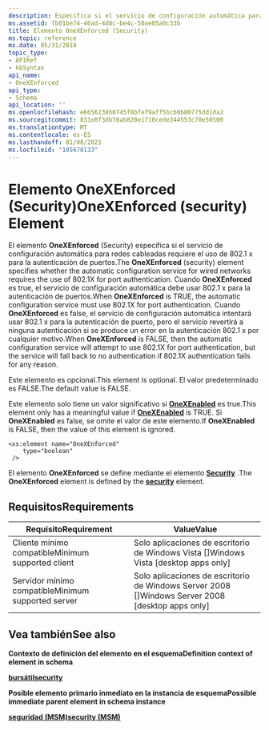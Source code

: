 ```yaml
---
description: Especifica si el servicio de configuración automática para redes cableadas requiere el uso de 802.1 X para la autenticación de puertos.
ms.assetid: fb01be74-46ad-4d8c-be4c-50ae05a0c33b
title: Elemento OneXEnforced (Security)
ms.topic: reference
ms.date: 05/31/2018
topic_type:
- APIRef
- kbSyntax
api_name:
- OneXEnforced
api_type:
- Schema
api_location: ''
ms.openlocfilehash: e6656238b0745f8bfef9aff5bcb0b80775dd1da2
ms.sourcegitcommit: 831e8f3db78ab820e1710cede244553c70e50500
ms.translationtype: MT
ms.contentlocale: es-ES
ms.lasthandoff: 01/08/2021
ms.locfileid: "105678133"
---
```

# <a name="onexenforced-security-element"></a><span data-ttu-id="8a083-103">Elemento OneXEnforced (Security)</span><span class="sxs-lookup"><span data-stu-id="8a083-103">OneXEnforced (security) Element</span></span>

<span data-ttu-id="8a083-104">El elemento **OneXEnforced** (Security) especifica si el servicio de configuración automática para redes cableadas requiere el uso de 802.1 x para la autenticación de puertos.</span><span class="sxs-lookup"><span data-stu-id="8a083-104">The **OneXEnforced** (security) element specifies whether the automatic configuration service for wired networks requires the use of 802.1X for port authentication.</span></span> <span data-ttu-id="8a083-105">Cuando **OneXEnforced** es true, el servicio de configuración automática debe usar 802.1 x para la autenticación de puertos.</span><span class="sxs-lookup"><span data-stu-id="8a083-105">When **OneXEnforced** is TRUE, the automatic configuration service must use 802.1X for port authentication.</span></span> <span data-ttu-id="8a083-106">Cuando **OneXEnforced** es false, el servicio de configuración automática intentará usar 802.1 x para la autenticación de puerto, pero el servicio revertirá a ninguna autenticación si se produce un error en la autenticación 802.1 x por cualquier motivo.</span><span class="sxs-lookup"><span data-stu-id="8a083-106">When **OneXEnforced** is FALSE, then the automatic configuration service will attempt to use 802.1X for port authentication, but the service will fall back to no authentication if 802.1X authentication fails for any reason.</span></span>

<span data-ttu-id="8a083-107">Este elemento es opcional.</span><span class="sxs-lookup"><span data-stu-id="8a083-107">This element is optional.</span></span> <span data-ttu-id="8a083-108">El valor predeterminado es FALSE.</span><span class="sxs-lookup"><span data-stu-id="8a083-108">The default value is FALSE.</span></span>

<span data-ttu-id="8a083-109">Este elemento solo tiene un valor significativo si [**OneXEnabled**](lan-profileschema-onexenabled-security-element.md) es true.</span><span class="sxs-lookup"><span data-stu-id="8a083-109">This element only has a meaningful value if [**OneXEnabled**](lan-profileschema-onexenabled-security-element.md) is TRUE.</span></span> <span data-ttu-id="8a083-110">Si **OneXEnabled** es false, se omite el valor de este elemento.</span><span class="sxs-lookup"><span data-stu-id="8a083-110">If **OneXEnabled** is FALSE, then the value of this element is ignored.</span></span>

``` syntax
<xs:element name="OneXEnforced"
    type="boolean"
 />
```

<span data-ttu-id="8a083-111">El elemento **OneXEnforced** se define mediante el elemento [**Security**](lan-profileschema-security-msm-element.md) .</span><span class="sxs-lookup"><span data-stu-id="8a083-111">The **OneXEnforced** element is defined by the [**security**](lan-profileschema-security-msm-element.md) element.</span></span>

## <a name="requirements"></a><span data-ttu-id="8a083-112">Requisitos</span><span class="sxs-lookup"><span data-stu-id="8a083-112">Requirements</span></span>



| <span data-ttu-id="8a083-113">Requisito</span><span class="sxs-lookup"><span data-stu-id="8a083-113">Requirement</span></span> | <span data-ttu-id="8a083-114">Value</span><span class="sxs-lookup"><span data-stu-id="8a083-114">Value</span></span> |
|-------------------------------------|------------------------------------------------------|
| <span data-ttu-id="8a083-115">Cliente mínimo compatible</span><span class="sxs-lookup"><span data-stu-id="8a083-115">Minimum supported client</span></span><br/> | <span data-ttu-id="8a083-116">Solo aplicaciones de escritorio de Windows Vista \[\]</span><span class="sxs-lookup"><span data-stu-id="8a083-116">Windows Vista \[desktop apps only\]</span></span><br/>       |
| <span data-ttu-id="8a083-117">Servidor mínimo compatible</span><span class="sxs-lookup"><span data-stu-id="8a083-117">Minimum supported server</span></span><br/> | <span data-ttu-id="8a083-118">Solo aplicaciones de escritorio de Windows Server 2008 \[\]</span><span class="sxs-lookup"><span data-stu-id="8a083-118">Windows Server 2008 \[desktop apps only\]</span></span><br/> |



## <a name="see-also"></a><span data-ttu-id="8a083-119">Vea también</span><span class="sxs-lookup"><span data-stu-id="8a083-119">See also</span></span>

<dl> <dt>

<span data-ttu-id="8a083-120">**Contexto de definición del elemento en el esquema**</span><span class="sxs-lookup"><span data-stu-id="8a083-120">**Definition context of element in schema**</span></span>
</dt> <dt>

[<span data-ttu-id="8a083-121">**bursátil**</span><span class="sxs-lookup"><span data-stu-id="8a083-121">**security**</span></span>](lan-profileschema-security-msm-element.md)
</dt> <dt>

<span data-ttu-id="8a083-122">**Posible elemento primario inmediato en la instancia de esquema**</span><span class="sxs-lookup"><span data-stu-id="8a083-122">**Possible immediate parent element in schema instance**</span></span>
</dt> <dt>

[<span data-ttu-id="8a083-123">**seguridad (MSM)**</span><span class="sxs-lookup"><span data-stu-id="8a083-123">**security (MSM)**</span></span>](lan-profileschema-security-msm-element.md)
</dt> </dl>

 

 




